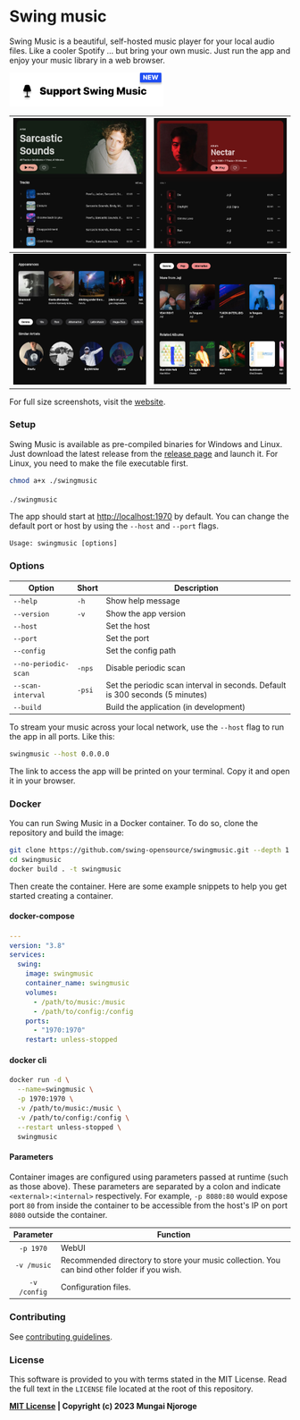 # Swing music

Swing Music is a beautiful, self-hosted music player for your local audio files. Like a cooler Spotify ... but bring your own music. Just run the app and enjoy your music library in a web browser.

<a href="https://swingmusic.vercel.app/support-us.html" target="_blank"><img src="screenshots/supportus.png" alt="Buy Me A Coffee" style="height: 60px !important;width: auto !important;" ></a>

| ![SWING MUSIC PLAYER BANNER IMAGE](screenshots/artist.webp)  | ![SWING MUSIC PLAYER BANNER IMAGE](screenshots/album.webp)  |
| ------------------------------------------------------------ | ----------------------------------------------------------- |
| ![SWING MUSIC PLAYER BANNER IMAGE](screenshots/artist2.webp) | ![SWING MUSIC PLAYER BANNER IMAGE](screenshots/album2.webp) |

For full size screenshots, visit the [website](https://swingmusic.vercel.app).

### Setup

Swing Music is available as pre-compiled binaries for Windows and Linux. Just download the latest release from
the [release page](https://github.com/geoffrey45/swingmusic/releases) and launch it.
For Linux, you need to make the file executable first.

```bash
chmod a+x ./swingmusic

./swingmusic
```

The app should start at <http://localhost:1970> by default. You can change the default port or host by using
the `--host` and `--port` flags.

```
Usage: swingmusic [options]
```

### Options

| Option               | Short  | Description                                                                   |
| -------------------- | ------ | ----------------------------------------------------------------------------- |
| `--help`             | `-h`   | Show help message                                                             |
| `--version`          | `-v`   | Show the app version                                                          |
| `--host`             |        | Set the host                                                                  |
| `--port`             |        | Set the port                                                                  |
| `--config`           |        | Set the config path                                                           |
| `--no-periodic-scan` | `-nps` | Disable periodic scan                                                         |
| `--scan-interval`    | `-psi` | Set the periodic scan interval in seconds. Default is 300 seconds (5 minutes) |
| `--build`            |        | Build the application (in development)                                        |

To stream your music across your local network, use the `--host` flag to run the app in all ports. Like this:

```sh
swingmusic --host 0.0.0.0
```

The link to access the app will be printed on your terminal. Copy it and open it in your browser.

### Docker

You can run Swing Music in a Docker container. To do so, clone the repository and build the image:

```bash
git clone https://github.com/swing-opensource/swingmusic.git --depth 1
cd swingmusic
docker build . -t swingmusic
```

Then create the container. Here are some example snippets to help you get started creating a container.

#### docker-compose

```yaml
---
version: "3.8"
services:
  swing:
    image: swingmusic
    container_name: swingmusic
    volumes:
      - /path/to/music:/music
      - /path/to/config:/config
    ports:
      - "1970:1970"
    restart: unless-stopped
```

#### docker cli

```bash
docker run -d \
  --name=swingmusic \
  -p 1970:1970 \
  -v /path/to/music:/music \
  -v /path/to/config:/config \
  --restart unless-stopped \
  swingmusic
```

#### Parameters

Container images are configured using parameters passed at runtime (such as those above). These parameters are separated
by a colon and indicate `<external>:<internal>` respectively. For example, `-p 8080:80` would expose port `80` from
inside the container to be accessible from the host's IP on port `8080` outside the container.

|  Parameter   | Function                                                                                     |
| :----------: | -------------------------------------------------------------------------------------------- |
|  `-p 1970`   | WebUI                                                                                        |
| `-v /music`  | Recommended directory to store your music collection. You can bind other folder if you wish. |
| `-v /config` | Configuration files.                                                                         |

### Contributing

See [contributing guidelines](.github/contributing.md).

### License

This software is provided to you with terms stated in the MIT License. Read the full text in the `LICENSE` file located at the root of this repository.

**[MIT License](https://opensource.org/licenses/MIT) | Copyright (c) 2023 Mungai Njoroge**
